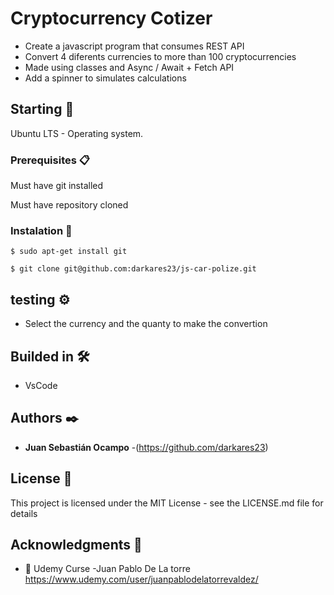 # Cryptocurrency Cotizer

- Create a javascript program that consumes REST API
- Convert 4 diferents currencies to more than 100 cryptocurrencies
- Made using classes and Async / Await + Fetch API
- Add a spinner to simulates calculations

## Starting 🚀

Ubuntu LTS - Operating system.


### Prerequisites 📋

Must have git installed

Must have repository cloned


### Instalation 🔧

```
$ sudo apt-get install git
```
```
$ git clone git@github.com:darkares23/js-car-polize.git
```

## testing ⚙️

- Select the currency and the quanty to make the convertion

## Builded in 🛠️

* VsCode

## Authors ✒️


* **Juan Sebastián Ocampo** -(https://github.com/darkares23)

## License 📄

This project is licensed under the MIT License - see the LICENSE.md file for details

## Acknowledgments 🎁

*  📢 Udemy Curse -Juan Pablo De La torre https://www.udemy.com/user/juanpablodelatorrevaldez/